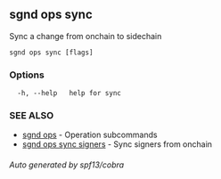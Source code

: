 ## sgnd ops sync

Sync a change from onchain to sidechain

```
sgnd ops sync [flags]
```

### Options

```
  -h, --help   help for sync
```

### SEE ALSO

* [sgnd ops](sgnd_ops.md)	 - Operation subcommands
* [sgnd ops sync signers](sgnd_ops_sync_signers.md)	 - Sync signers from onchain

###### Auto generated by spf13/cobra
